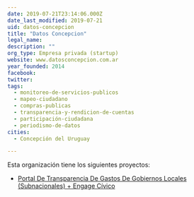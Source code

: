 ```yaml
---
date: 2019-07-21T23:14:06.000Z
date_last_modified: 2019-07-21
uid: datos-concepcion
title: "Datos Concepcion"
legal_name: 
description: ""
org_type: Empresa privada (startup)
website: www.datosconcepcion.com.ar
year_founded: 2014
facebook: 
twitter: 
tags:
  - monitoreo-de-servicios-publicos
  - mapeo-ciudadano
  - compras-publicas
  - transparencia-y-rendicion-de-cuentas
  - participación-ciudadana
  - periodismo-de-datos
cities: 
  - Concepción del Uruguay

---
```


Esta organización tiene los siguientes proyectos:

- [Portal De Transparencia De Gastos De Gobiernos Locales (Subnacionales) + Engage Cívico](/proyectos/portal-de-transparencia-de-gastos-de-gobiernos-locales-subnacionales-engage-civico)
